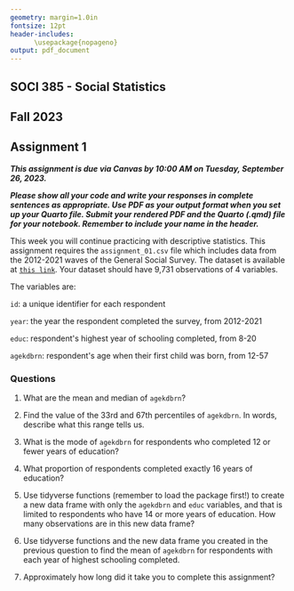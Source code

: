 ```yaml
---
geometry: margin=1.0in
fontsize: 12pt
header-includes:
      \usepackage{nopageno}
output: pdf_document
---
```


## SOCI 385 - Social Statistics
## Fall 2023
## Assignment 1

***This assignment is due via Canvas by 10:00 AM on Tuesday, September 26, 2023.***

***Please show all your code and write your responses in complete sentences as appropriate. Use PDF as your output format when you set up your Quarto file. Submit your rendered PDF and the Quarto (.qmd) file for your notebook. Remember to include your name in the header.***

This week you will continue practicing with descriptive statistics. This assignment requires the `assignment_01.csv` file which includes data from the 2012-2021 waves of the General Social Survey. The dataset is available at [`this link`](https://raw.githubusercontent.com/mjclawrence/soci385_f23/main/data/assignment_01.csv). Your dataset should have 9,731 observations of 4 variables.

The variables are:

`id`: a unique identifier for each respondent

`year`: the year the respondent completed the survey, from 2012-2021

`educ`: respondent's highest year of schooling completed, from 8-20

`agekdbrn`: respondent's age when their first child was born, from 12-57


### Questions

1. What are the mean and median of `agekdbrn`?

2. Find the value of the 33rd and 67th percentiles of `agekdbrn`. In words, describe what this range tells us.

3. What is the mode of `agekdbrn` for respondents who completed 12 or fewer years of education?

4. What proportion of respondents completed exactly 16 years of education?

5. Use tidyverse functions (remember to load the package first!) to create a new data frame with only the `agekdbrn` and `educ` variables, and that is limited to respondents who have 14 or more years of education. How many observations are in this new data frame?

6. Use tidyverse functions and the new data frame you created in the previous question to find the mean of `agekdbrn` for respondents with each year of highest schooling completed.

7. Approximately how long did it take you to complete this assignment?
